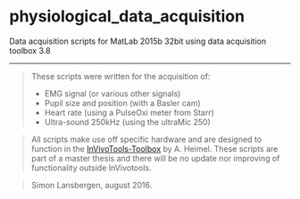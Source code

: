 # physiological_data_acquisition
Data acquisition scripts for MatLab 2015b 32bit using data acquisition toolbox 3.8

-------------------
> These scripts were written for the acquisition of:
>- EMG signal (or various other signals)
>- Pupil size and position (with a Basler cam)
>- Heart rate (using a PulseOxi meter from Starr)
>- Ultra-sound 250kHz (using the ultraMic 250)

> All scripts make use off specific hardware and are designed to function in the [InVivoTools-Toolbox] by A. Heimel.
> These scripts are part of a master thesis and there will be no update nor improving of functionality outside InVivotools.

> Simon Lansbergen, august 2016.

[//]: # (References.)
[InVivoTools-Toolbox]: <http://github.com/heimel/InVivoTools>